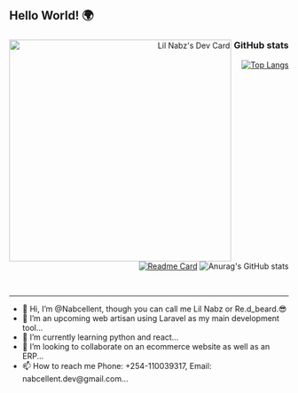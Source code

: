 ## Hello World! 🌍

<div align="right">
	<a href="https://app.daily.dev/lil_nabz"><img align="left" src="https://api.daily.dev/devcards/1722ea200d35485c8ad25b5c73ca23d7.png?r=5x2" width="400" alt="Lil Nabz's Dev Card"/></a>

### GitHub stats
[![Top Langs](https://github-readme-stats.vercel.app/api/top-langs/?username=nabcellent&langs_count=5&layout=compact&theme=shades-of-purple)](https://github.com/anuraghazra/github-readme-stats)
[![Readme Card](https://github-readme-stats.vercel.app/api/pin/?username=nabcellent&repo=nabcellent&theme=radical)](https://github.com/anuraghazra/github-readme-stats)
![Anurag's GitHub stats](https://github-readme-stats.vercel.app/api?username=nabcellent&show_icons=true&theme=radical) 



	
	
</div>
<br/>
<hr>
<ul>
	<li>   👋 Hi, I’m @Nabcellent, though you can call me Lil Nabz or Re.d_beard.😎</li>
<li>    👀 I’m an upcoming web artisan using Laravel as my main development tool...</li>
<li>    🌱 I’m currently learning python and react...</li>
<li>    💞️ I’m looking to collaborate on an ecommerce website as well as an ERP...</li>
<li>   📫 How to reach me Phone: +254-110039317, Email: nabcellent.dev@gmail.com...</li>
<ul/>




<!---
Nabcellent/Nabcellent is a ✨ special ✨ repository because its `README.md` (this file) appears on your GitHub profile.
You can click the Preview link to take a look at your changes.
--->
